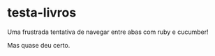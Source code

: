 # testa-livros

Uma frustrada tentativa de navegar entre abas com ruby e cucumber!

Mas quase deu certo.
